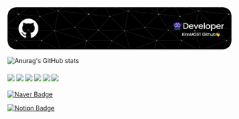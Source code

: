 <img src="images/github-header-image.png">



![Anurag's GitHub stats](https://github-readme-stats.vercel.app/api?username=KimMG91&show_icons=true&theme=radical)
<h3>
<!--HTML5 로고-->
<img src="https://img.shields.io/badge/HTML5-E34F26?style=flat-square&logo=HTML5&logoColor=white"/>
<!--css3 로고-->
<img src="https://img.shields.io/badge/css3-1572B6?style=flat-square&logo=css3&logoColor=white"/>
<!--자바스크립트 로고-->
<img src="https://img.shields.io/badge/javascript-F7DF1E?style=flat-square&logo=javascript&logoColor=white"/>
<!--부트스트랩 로고-->
<img src="https://img.shields.io/badge/bootstrap-7952B3?style=flat-square&logo=bootstrap&logoColor=white"/>
<!--리액트 로고-->
<img src="https://img.shields.io/badge/react-61DAFB?style=flat-square&logo=react&logoColor=white"/>
<!--스프링부트 로고-->
<img src="https://img.shields.io/badge/springboot-6DB33F?style=flat-square&logo=springboot&logoColor=white"/>
</h3>

<!-- 이메일 링크 -->
[![Naver Badge](https://img.shields.io/badge/Naver-03C75A?style=flat-square&logo=Naver&logoColor=white&link=mailto:chansol91@naver.com)](mailto:chansol91@naver.com)
<!-- 노션 링크 -->
[![Notion Badge](https://img.shields.io/badge/notion-000000?style=flat-square&logo=notion&logoColor=white)](https://korea-mingun.notion.site/Mingun-Kim-93ccfe64fe2a4867847d6efcd5ee4bfa?pvs=4)






